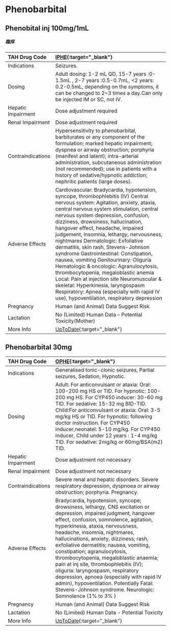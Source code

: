 # Phenobarbital

## Phenobital inj 100mg/1mL

##### 臨採

| TAH Drug Code      | [IPHE](https://www.tahsda.org.tw/drugs/hissearch.php?drug_code=IPHE){:target="_blank"}                                                                                                                                                                                                                                                                                                                                                                                                                                                                                                                                                                                                                                                                            |
|:-------------------|:------------------------------------------------------------------------------------------------------------------------------------------------------------------------------------------------------------------------------------------------------------------------------------------------------------------------------------------------------------------------------------------------------------------------------------------------------------------------------------------------------------------------------------------------------------------------------------------------------------------------------------------------------------------------------------------------------------------------------------------------------------------|
| Indications        | Seizures.                                                                                                                                                                                                                                                                                                                                                                                                                                                                                                                                                                                                                                                                                                                                                         |
| Dosing             | Adult dosing: 1-2 mL QD, 15-7 years :0-1.5mL , 2-7 years :0.5-0.7mL, <2 years: 0.2-0.5mL, depending on the symptoms, it can be changed to 2~3 times a day.Can only be injected IM or SC, not IV.                                                                                                                                                                                                                                                                                                                                                                                                                                                                                                                                                                  |
| Hepatic Impairment | Dose adjustment required                                                                                                                                                                                                                                                                                                                                                                                                                                                                                                                                                                                                                                                                                                                                          |
| Renal Impairment   | Dose adjustment required                                                                                                                                                                                                                                                                                                                                                                                                                                                                                                                                                                                                                                                                                                                                          |
| Contraindications  | Hypersensitivity to phenobarbital, barbiturates or any component of the formulation; marked hepatic impairment; dyspnea or airway obstruction; porphyria (manifest and latent); intra-arterial administration, subcutaneous administration (not recommended); use in patients with a history of sedative/hypnotic addiction; nephritic patients (large doses).                                                                                                                                                                                                                                                                                                                                                                                                    |
| Adverse Effects    | Cardiovascular: Bradycardia, hypotension, syncope, thrombophlebitis (IV) Central nervous system: Agitation, anxiety, ataxia, central nervous system stimulation, central nervous system depression, confusion, dizziness, drowsiness, hallucination, hangover effect, headache, impaired judgement, insomnia, lethargy, nervousness, nightmares Dermatologic: Exfoliative dermatitis, skin rash, Stevens-Johnson syndrome Gastrointestinal: Constipation, nausea, vomiting Genitourinary: Oliguria Hematologic & oncologic: Agranulocytosis, thrombocytopenia, megaloblastic anemia Local: Pain at injection site Neuromuscular & skeletal: Hyperkinesia, laryngospasm Respiratory: Apnea (especially with rapid IV use), hypoventilation, respiratory depression |
| Pregnancy          | Human (and Animal) Data Suggest Risk                                                                                                                                                                                                                                                                                                                                                                                                                                                                                                                                                                                                                                                                                                                              |
| Lactation          | No (Limited) Human Data – Potential Toxicity(Mother)                                                                                                                                                                                                                                                                                                                                                                                                                                                                                                                                                                                                                                                                                                              |
| More Info          | [UpToDate](https://www.uptodate.com/contents/phenobarbital-drug-information){:target="_blank"}                                                                                                                                                                                                                                                                                                                                                                                                                                                                                                                                                                                                                                                                    |

## Phenobarbital 30mg

| TAH Drug Code      | [OPHE](https://www.tahsda.org.tw/drugs/hissearch.php?drug_code=OPHE){:target="_blank"}                                                                                                                                                                                                                                                                                                                                                                                                                                                                                                                                         |
|:-------------------|:-------------------------------------------------------------------------------------------------------------------------------------------------------------------------------------------------------------------------------------------------------------------------------------------------------------------------------------------------------------------------------------------------------------------------------------------------------------------------------------------------------------------------------------------------------------------------------------------------------------------------------|
| Indications        | Generalised tonic-clonic seizures, Partial seizures, Sedation, Hypnotic.                                                                                                                                                                                                                                                                                                                                                                                                                                                                                                                                                       |
| Dosing             | Adult: For anticonvulsant or ataxia: Oral: 100-200 mg HS or TID. For hypnotic: 100-200 mg HS. For CYP450 inducer: 30-60 mg TID. For sedative: 15-32 mg BID-TID. Child:For anticonvulsant or ataxia: Oral: 3-5 mg/kg HS or TID. For hypnotic: following doctor instruction. For CYP450 inducer,neonatel: 5-10 mg/kg. For CYP450 inducer, Child under 12 years : 1-4 mg/kg TID. For sedative: 2mg/kg or 60mg/BSA(m2) TID.                                                                                                                                                                                                        |
| Hepatic Impairment | Dose adjustment not necessary                                                                                                                                                                                                                                                                                                                                                                                                                                                                                                                                                                                                  |
| Renal Impairment   | Dose adjustment not necessary                                                                                                                                                                                                                                                                                                                                                                                                                                                                                                                                                                                                  |
| Contraindications  | Severe renal and hepatic disorders. Severe respiratory depression, dyspnoea or airway obstruction; porphyria. Pregnancy.                                                                                                                                                                                                                                                                                                                                                                                                                                                                                                       |
| Adverse Effects    | Bradycardia, hypotension, syncope; drowsiness, lethargy, CNS excitation or depression, impaired judgment, hangover effect, confusion, somnolence, agitation, hyperkinesia, ataxia, nervousness, headache, insomnia, nightmares, hallucinations, anxiety, dizziness; rash, exfoliative dermatitis; nausea, vomiting, constipation; agranulocytosis, thrombocytopenia, megaloblastic anaemia; pain at inj site, thrombophlebitis (IV); oliguria: laryngospasm, respiratory depression, apnoea (especially with rapid IV admin), hypoventilation. Potentially Fatal: Stevens-Johnson syndrome. Neurologic: Somnolence (1% to 3% ) |
| Pregnancy          | Human (and Animal) Data Suggest Risk                                                                                                                                                                                                                                                                                                                                                                                                                                                                                                                                                                                           |
| Lactation          | No (Limited) Human Data - Potential Toxicity                                                                                                                                                                                                                                                                                                                                                                                                                                                                                                                                                                                   |
| More Info          | [UpToDate](https://www.uptodate.com/contents/phenobarbital-drug-information){:target="_blank"}                                                                                                                                                                                                                                                                                                                                                                                                                                                                                                                                 |

